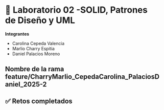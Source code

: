 # 🧪 Laboratorio 02 -SOLID, Patrones de Diseño y UML
**Integrantes**
- Carolina Cepeda Valencia
- Marlio Charry Espitia 
- Daniel Palacios Moreno

**Nombre de la rama**
feature/CharryMarlio_CepedaCarolina_PalaciosDaniel_2025-2
---
## ✅ Retos completados

